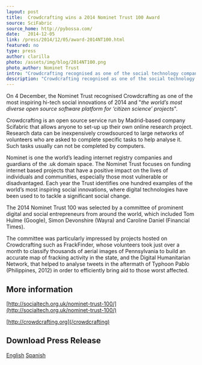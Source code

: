 ```yaml
---
layout: post
title:  Crowdcrafting wins a 2014 Nominet Trust 100 Award
source: SciFabric
source_home: http://pybossa.com/
date:   2014-12-05
link: /press/2014/12/05/award-2014NT100.html
featured: no
type: press
author: clarilla
photo: /assets/img/blog/2014NT100.png
photo_author: Nominet Trust
intro: "Crowdcrafting recognised as one of the social technology companies of the year"
description: "Crowdcrafting recognised as one of the social technology companies of the year"
---
```

On 4 December, the Nominet Trust recognised Crowdcrafting as one of the most
inspiring hi-tech social innovations of 2014 and "*the world’s most diverse open
source software platform for ‘citizen science’ projects*".

Crowdcrafting is an open source service run by Madrid-based company Scifabric
that allows anyone to set-up up their own online research project. Research
data can be inexpensively crowdsourced to large networks of volunteers who are
asked to complete specific tasks to help analyse it. Such tasks usually can not
be completed by computers. 

Nominet is one the world’s leading internet registry companies and guardians of
the .uk domain space. The Nominet Trust focuses on funding internet based
projects that have a positive impact on the lives of individuals and
communities, especially those most vulnerable or disadvantaged. Each year the
Trust identifies one hundred examples of the world’s most inspiring social
innovations, where digital technologies have been used to to tackle a
significant social change.

The 2014 Nominet Trust 100 was selected by a committee of prominent digital and
social entrepreneurs from around the world, which included Tom Hulme (Google),
Simon Devonshire (Wayra) and Caroline Daniel (Financial Times).

The committee was particularly impressed by projects hosted on Crowdcrafting
such as FrackFinder, whose volunteers took just over a month to classify
thousands of aerial images of Pennsylvania to build an accurate map of fracking
activity in the state, and the Digital Humanitarian Network, that helped to
analyse tweets in the aftermath of Typhoon Pablo (Philippines, 2012) in order
to efficiently bring aid to those worst affected. 


## More information
[http://socialtech.org.uk/nominet-trust-100/](http://socialtech.org.uk/nominet-trust-100/)

[http://crowdcrafting.org](/crowdcrafting)

## Download Press Release
[English](/assets/downloads/Crowdcrafting-Press-Release-Nominet-Trust-2014-Award.pdf)
[Spanish](/assets/downloads/Crowdcrafting-Nota-Prensa-Ganador-Nominet-Trust-2014.pdf)
